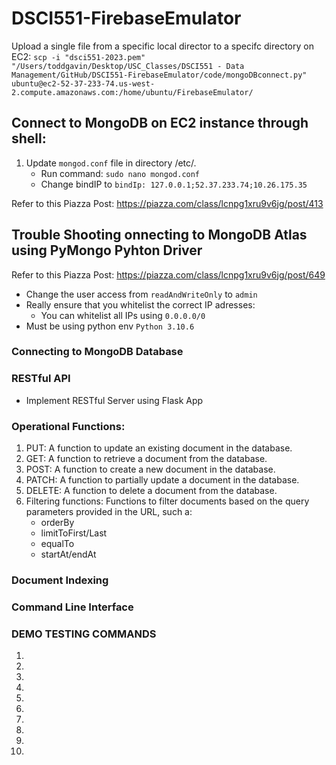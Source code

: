 # DSCI551-FirebaseEmulator

Upload a single file from a specific local director to a specifc directory on EC2:
`scp -i "dsci551-2023.pem" "/Users/toddgavin/Desktop/USC_Classes/DSCI551 - Data Management/GitHub/DSCI551-FirebaseEmulator/code/mongoDBconnect.py" ubuntu@ec2-52-37-233-74.us-west-2.compute.amazonaws.com:/home/ubuntu/FirebaseEmulator/`

## Connect to MongoDB on EC2 instance through shell:
1. Update `mongod.conf` file in directory /etc/. 
    - Run command: `sudo nano mongod.conf`
    - Change bindIP to `bindIp: 127.0.0.1;52.37.233.74;10.26.175.35`

Refer to this Piazza Post: https://piazza.com/class/lcnpg1xru9v6jg/post/413 

## Trouble Shooting onnecting to MongoDB Atlas using PyMongo Pyhton Driver
Refer to this Piazza Post: https://piazza.com/class/lcnpg1xru9v6jg/post/649
- Change the user access from `readAndWriteOnly` to `admin`
- Really ensure that you whitelist the correct IP adresses:
    - You can whitelist all IPs using `0.0.0.0/0`
- Must be using python env `Python 3.10.6`

### Connecting to MongoDB Database

### RESTful API
- Implement RESTful Server using Flask App

### Operational Functions:
1. PUT: A function to update an existing document in the database. 
3. GET: A function to retrieve a document from the database. 
3. POST: A function to create a new document in the database. 
4. PATCH: A function to partially update a document in the database. 
5. DELETE: A function to delete a document from the database. 
6. Filtering functions: Functions to filter documents based on the query parameters provided in the URL, such a:
    - orderBy
    - limitToFirst/Last
    - equalTo
    - startAt/endAt

### Document Indexing


### Command Line Interface

### DEMO TESTING COMMANDS
1. 
2. 
3. 
4. 
5. 
6. 
7. 
8.
9.
10.

